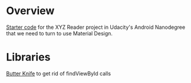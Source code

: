 # Overview

[Starter code](https://github.com/udacity/xyz-reader-starter-code) for the XYZ Reader project in Udacity's Android Nanodegree that we need to turn to use Material Design.

# Libraries
[Butter Knife](http://jakewharton.github.io/butterknife/) to get rid of findViewById calls